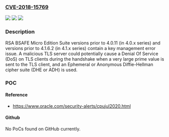 ### [CVE-2018-15769](https://cve.mitre.org/cgi-bin/cvename.cgi?name=CVE-2018-15769)
![](https://img.shields.io/static/v1?label=Product&message=n%2Fa&color=blue)
![](https://img.shields.io/static/v1?label=Version&message=n%2Fa&color=blue)
![](https://img.shields.io/static/v1?label=Vulnerability&message=n%2Fa&color=brighgreen)

### Description

RSA BSAFE Micro Edition Suite versions prior to 4.0.11 (in 4.0.x series) and versions prior to 4.1.6.2 (in 4.1.x series) contain a key management error issue. A malicious TLS server could potentially cause a Denial Of Service (DoS) on TLS clients during the handshake when a very large prime value is sent to the TLS client, and an Ephemeral or Anonymous Diffie-Hellman cipher suite (DHE or ADH) is used.

### POC

#### Reference
- https://www.oracle.com/security-alerts/cpujul2020.html

#### Github
No PoCs found on GitHub currently.

